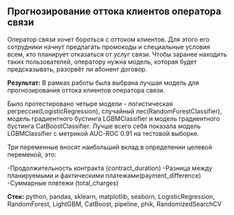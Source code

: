 ## Прогнозирование оттока клиентов оператора связи

Оператор связи хочет бороться с оттоком клиентов. Для этого его сотрудники начнут предлагать промокоды и специальные условия всем, кто планирует отказаться от услуг связи. Чтобы заранее находить таких пользователей, оператору нужна модель, которая будет предсказывать, разорвёт ли абонент договор.

**Результат:** В рамках работы была выбрана лучшая модель для прогнозирования оттока клиентов оператора связи.

Было протестировано четыре модели - логистическая регрессия(LogisticRegression), случайный лес(RandomForestClassifier), модель градиентного бустинга LGBMClassifier и модель градиентного бустинга CatBoostClassifier. Лучше всего себя показала модель LGBMClassifier с метрикой AUC-ROC 0.91 на тестовой выборке.

Три переменные вносят наибольший вклад в определении целевой переменой, это:

-Продолжительность контракта (сontract_duration)
-Разница между планируемыми и фактическими платежами(payment_difference)
-Суммарные плвтежи (total_charges)

**Стек:** python, pandas, sklearn, matplotlib, seaborn, LogisticRegression, RandomForest, LightGBM, CatBoost, pipeline, phik, RandomizedSearchCV
